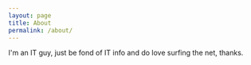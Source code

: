 ```yaml
---
layout: page
title: About
permalink: /about/
---
```

I'm an IT guy, just be fond of IT info and do love surfing the net, thanks.



